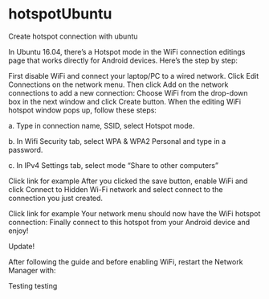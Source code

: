 # hotspotUbuntu
Create hotspot connection with ubuntu




In Ubuntu 16.04, there’s a Hotspot mode in the WiFi connection editings page that works directly for Android devices. Here’s the step by step:

First disable WiFi and connect your laptop/PC to a wired network.
Click Edit Connections on the network menu. Then click Add on the network connections to add a new connection:
Choose WiFi from the drop-down box in the next window and click Create button.
When the editing WiFi hotspot window pops up, follow these steps:

a. Type in connection name, SSID, select Hotspot mode.

b. In Wifi Security tab, select WPA & WPA2 Personal and type in a password.

c. In IPv4 Settings tab, select mode “Share to other computers”

Click link for example
After you clicked the save button, enable WiFi and click Connect to Hidden Wi-Fi network and select connect to the connection you just created.

Click link for example
Your network menu should now have the WiFi hotspot connection:
Finally connect to this hotspot from your Android device and enjoy!

Update!

After following the guide and before enabling WiFi, restart the Network Manager with:



Testing testing 
